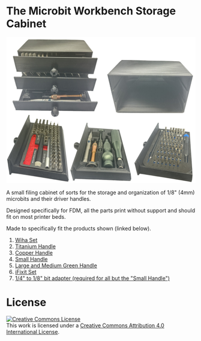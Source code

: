 # The Microbit Workbench Storage Cabinet

![The Microbit Workbench Storage Cabinet](Images/Image1.jpg)

A small filing cabinet of sorts for the storage and organization of 1/8" (4mm) microbits and their driver handles.

Designed specifically for FDM, all the parts print without support and should fit on most printer beds.

Made to specifically fit the products shown (linked below).

1. [Wiha Set](https://www.wihatools.com/products/esd-safe-micro-bit-set-68-pc-with-esd-safe-tweezers)
2. [Titanium Handle](https://www.aliexpress.com/item/3256804763697876.html?spm=a2g0o.order_list.order_list_main.4.69d51802YGJWGe)
3. [Copper Handle](https://www.amazon.com/Columbia-River-Knife-Tool-Driver/dp/B08X5V6DC1)
4. [Small Handle](https://www.aliexpress.com/item/3256801539094791.html?spm=a2g0o.order_list.order_list_main.10.69d51802YGJWGe)
5. [Large and Medium Green Handle](https://www.aliexpress.com/item/3256804276191414.html?spm=a2g0o.order_list.order_list_main.9.69d51802YGJWGe)
6. [iFixit Set](https://www.ifixit.com/products/mako-driver-kit-64-precision-bits) 
7. [1/4" to 1/8" bit adapter (required for all but the "Small Handle")](https://www.wihatools.com/products/micro-bit-to-1-4-drive-insert-bit-adapter)

# License

<a rel="license" href="http://creativecommons.org/licenses/by/4.0/"><img alt="Creative Commons License" style="border-width:0" src="https://i.creativecommons.org/l/by/4.0/88x31.png" /></a><br />This work is licensed under a <a rel="license" href="http://creativecommons.org/licenses/by/4.0/">Creative Commons Attribution 4.0 International License</a>.
